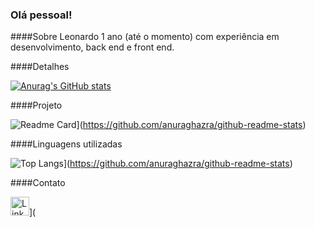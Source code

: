 ### Olá pessoal!

####Sobre Leonardo
1 ano (até o momento) com experiência em desenvolvimento, back end e front end.

####Detalhes

[![Anurag's GitHub stats](https://github-readme-stats.vercel.app/api?username=leotscheidt&show_icons=true&theme=dark)](https://github.com/anuraghazra/github-readme-stats)

####Projeto

![Readme Card](https://github-readme-stats.vercel.app/api/pin/?username=leotscheidt&repo=TikTok-Project&theme=dark)](https://github.com/anuraghazra/github-readme-stats)

####Linguagens utilizadas

![Top Langs](https://github-readme-stats.vercel.app/api/top-langs/?username=leotscheidt&layout=compact)](https://github.com/anuraghazra/github-readme-stats)

####Contato

<img src='https://img.shields.ib/badge/LinkedIn-0077B5?style-for-the-badge&logo-linkedin&logoColor-white' alt='Linkedin' height='30'>](
